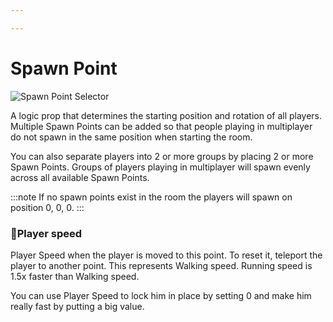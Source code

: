 ```yaml
---

---
```


# Spawn Point

![Spawn Point Selector](./img/Spawn_Point-Selector.png)

A logic prop that determines the starting position and rotation of all players. Multiple Spawn Points can be added so that people playing in multiplayer do not spawn in the same position when starting the room. 

You can also separate players into 2 or more groups by placing 2 or more Spawn Points. Groups of players playing in multiplayer will spawn evenly across all available Spawn Points.

:::note
If no spawn points exist in the room the players will spawn on position 0, 0, 0.
:::

### :small_orange_diamond:Player speed
<div className="highlight-div">
Player Speed when the player is moved to this point. To reset it, teleport the player to another point. This represents Walking speed. Running speed is 1.5x faster than Walking speed.
</div>

You can use Player Speed to lock him in place by setting 0 and make him really fast by putting a big value.